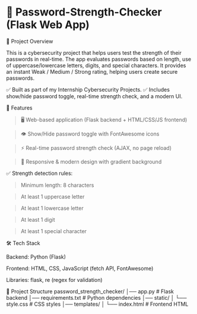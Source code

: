 # 🔐 Password-Strength-Checker (Flask Web App)
📌 Project Overview

This is a cybersecurity project that helps users test the strength of their passwords in real-time.
The app evaluates passwords based on length, use of uppercase/lowercase letters, digits, and special characters.
It provides an instant Weak / Medium / Strong rating, helping users create secure passwords.

✅ Built as part of my Internship Cybersecurity Projects.
✅ Includes show/hide password toggle, real-time strength check, and a modern UI.

🚀 Features

>🖥️ Web-based application (Flask backend + HTML/CSS/JS frontend)

>👁️ Show/Hide password toggle with FontAwesome icons

>⚡ Real-time password strength check (AJAX, no page reload)

>🎨 Responsive & modern design with gradient background

✅ Strength detection rules:

   > Minimum length: 8 characters

   > At least 1 uppercase letter

   > At least 1 lowercase letter

   > At least 1 digit

   > At least 1 special character

🛠️ Tech Stack

Backend: Python (Flask)

Frontend: HTML, CSS, JavaScript (fetch API, FontAwesome)

Libraries: flask, re (regex for validation)

📂 Project Structure
password_strength_checker/
│── app.py              # Flask backend
│── requirements.txt    # Python dependencies
│── static/
│   └── style.css       # CSS styles
│── templates/
│   └── index.html      # Frontend HTML
